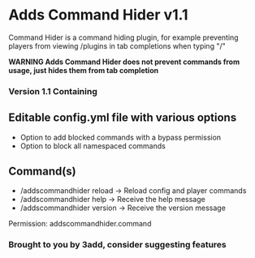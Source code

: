 # Adds Command Hider v1.1
Command Hider is a command hiding plugin, for example
preventing players from viewing /plugins in tab completions when typing "/"


**WARNING Adds Command Hider does not prevent commands from usage, just hides them from tab completion**


### Version 1.1 Containing
## Editable config.yml file with various options
- Option to add blocked commands with a bypass permission
- Option to block all namespaced commands
## Command(s)
- /addscommandhider reload -> Reload config and player commands
- /addscommandhider help -> Receive the help message
- /addscommandhider version -> Receive the version message

Permission: addscommandhider.command
### Brought to you by 3add, consider suggesting features
